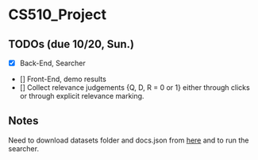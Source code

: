 # CS510_Project
## TODOs (due 10/20, Sun.)
- [x] Back-End, Searcher
- [] Front-End, demo results
- [] Collect relevance judgements {Q, D, R = 0 or 1} either through clicks or through explicit relevance marking.

## Notes
Need to download datasets folder and docs.json from [here](https://drive.google.com/drive/folders/1Tgzaj9-qBZgXYwd1UugjYENJd8yzfc0x?usp=sharing) and to run the searcher. 
